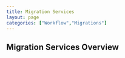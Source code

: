 ```yaml
---
title: Migration Services
layout: page
categories: ["Workflow","Migrations"]
---
```



## Migration Services Overview